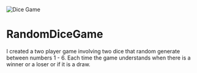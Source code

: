 ![Dice Game](https://user-images.githubusercontent.com/100682160/172239075-ac141101-968f-4588-9a3f-d90213ae7d12.png)

# RandomDiceGame
I created a two player game involving two dice that random generate between numbers 1 - 6.  Each time the game understands when there is a winner or a loser or if it is a draw. 
